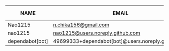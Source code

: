 |      NAME       |                       EMAIL                       | +(APPEND) | -(DELETE) |
|-----------------|---------------------------------------------------|-----------|-----------|
| Nao1215         | n.chika156@gmail.com                              |      4555 |      1664 |
| nao1215         | nao1215@users.noreply.github.com                  |         1 |         1 |
| dependabot[bot] | 49699333+dependabot[bot]@users.noreply.github.com |         0 |         0 |
